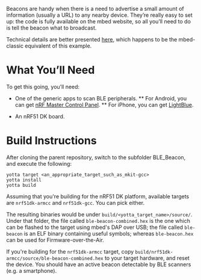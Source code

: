 Beacons are handy when there is a need to advertise a small amount of
information (usually a URL) to any nearby device. They’re really easy to set
up: the code is fully available on the mbed website, so all you’ll need to do
is tell the beacon what to broadcast.

Technical details are better presented [here](https://developer.mbed.org/teams/Bluetooth-Low-Energy/code/BLE_iBeacon/),
which happens to be the mbed-classic equivalent of this example.

What You’ll Need
================

To get this going, you’ll need:

* One of the generic apps to scan BLE peripherals.
** For Android, you can get [nRF Master Control Panel](https://play.google.com/store/apps/detailsid=no.nordicsemi.android.mcp&hl=en).
** For iPhone, you can get [LightBlue](https://itunes.apple.com/gb/app/lightblue-bluetooth-low-energy/id557428110?mt=8).

* An nRF51 DK board.

Build Instructions
==================

After cloning the parent repository, switch to the subfolder BLE_Beacon, and
execute the following:

```Shell
yotta target <an_appropriate_target_such_as_mkit-gcc>
yotta install
yotta build
```

Assuming that you're building for the nRF51 DK platform, available targets are
`nrf51dk-armcc` and `nrf51dk-gcc`. You can pick either.

The resulting binaries would be under `build/<yotta_target_name>/source/`.
Under that folder, the file called `ble-beacon-combined.hex` is the one which
can be flashed to the target using mbed's DAP over USB; the file called `ble-beacon`
is an ELF binary containing useful symbols; whereas `ble-beacon.hex`
can be used for Firmware-over-the-Air.

If you're building for the `nrf51dk-armcc` target, copy `build/nrf51dk-armcc/source/ble-beacon-combined.hex`
to your target hardware, and reset the device. You should have an active
beacon detectable by BLE scanners (e.g. a smartphone).
